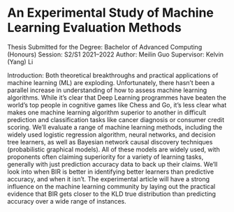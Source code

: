 # An Experimental Study of Machine Learning Evaluation Methods
Thesis Submitted for the Degree: Bachelor of Advanced Computing (Honours)
Session: S2/S1 2021–2022
Author: Meilin Guo
Supervisor: Kelvin (Yang) Li

Introduction:
Both theoretical breakthroughs and practical applications of machine learning (ML) are exploding. Unfortunately, there hasn’t been a parallel increase in understanding of how to assess machine learning algorithms. While it’s clear that Deep Learning programmes have beaten the world’s top people in cognitive games like Chess and Go, it’s less clear what makes one machine learning algorithm superior to another in difficult prediction and classification tasks like cancer diagnosis or consumer credit scoring.
We’ll evaluate a range of machine learning methods, including the widely used logistic regression algorithm, neural networks, and decision tree learners, as well as Bayesian network causal discovery techniques (probabilistic graphical models). All of these models are widely used, with proponents often claiming superiority for a variety of learning tasks, generally with just prediction accuracy data to back up their claims. We’ll look into when BIR is better in identifying better learners than predictive accuracy, and when it isn’t. The experimental article will have a strong influence on the machine learning community by laying out the practical evidence that BIR gets closer to the KLD true distribution than predicting accuracy over a wide range of instances.
